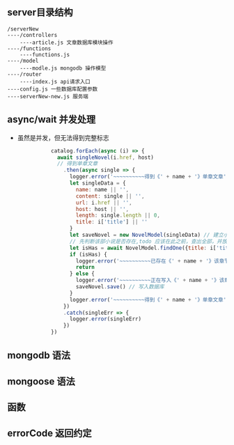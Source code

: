 ## server目录结构
	/serverNew
	----/controllers 
		----article.js 文章数据库模块操作
	----/functions
		----functions.js
	----/model
		----modle.js mongodb 操作模型
	----/router
		----index.js api请求入口
	----config.js 一些数据库配置参数
	----serverNew-new.js 服务端
## async/wait 并发处理
- 虽然是并发，但无法得到完整标志
```js
              catalog.forEach(async (i) => {
                await singleNovel(i.href, host)
                // 得到单章文章
                  .then(async single => {
                    logger.error('~~~~~~~~~~得到《' + name + '》单章文章' + i.title + ' Start~~~~~~~~~~')
                    let singleData = {
                      name: name || '',
                      content: single || '',
                      url: i.href || '',
                      host: host || '',
                      length: single.length || 0,
                      title: i['title'] || ''
                    }
                    let saveNovel = new NovelModel(singleData) // 建立小说章节模型
                    // 先判断该部小说是否存在,todo 应该在此之前，查出全部，并放在变量里面，下次就不需要到数据库去查到了
                    let isHas = await NovelModel.findOne({title: i['title'], content: single}).count()
                    if (isHas) {
                      logger.error('~~~~~~~~~~已存在《' + name + '》该章节' + i.title + '~~~~~~~~~~')
                      return
                    } else {
                      logger.error('~~~~~~~~~~正在写入《' + name + '》该章节' + i.title + '~~~~~~~~~~')
                      saveNovel.save() // 写入数据库
                    }
                    logger.error('~~~~~~~~~~得到《' + name + '》单章文章' + i.title + ' End~~~~~~~~~~~~')
                  })
                  .catch(singleErr => {
                    logger.error(singleErr)
                  })
              })

```	
## mongodb 语法
## mongoose 语法
## 函数		
## errorCode 返回约定

